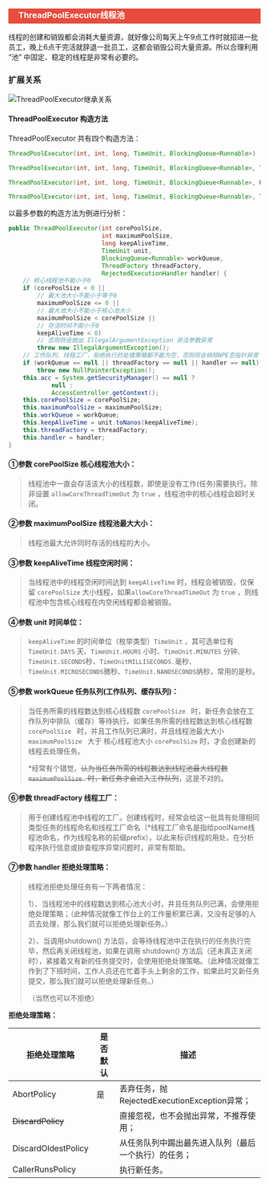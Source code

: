 <h3 style="padding-bottom:6px; padding-left:20px; color:#ffffff; background-color:#E74C3C;">ThreadPoolExecutor线程池</h3>

线程的创建和销毁都会消耗大量资源，就好像公司每天上午9点工作时就招进一批员工，晚上6点干完活就辞退一批员工，这都会销毁公司大量资源。所以合理利用 “池” 中固定、稳定的线程是非常有必要的。

### 扩展关系

![ThreadPoolExecutor继承关系](https://i.loli.net/2018/12/12/5c1070e4ab3ca.png)

#### ThreadPoolExecutor 构造方法

ThreadPoolExecutor 共有四个构造方法：

```java
ThreadPoolExecutor(int, int, long, TimeUnit, BlockingQueue<Runnable>)

ThreadPoolExecutor(int, int, long, TimeUnit, BlockingQueue<Runnable>, ThreadFactory)

ThreadPoolExecutor(int, int, long, TimeUnit, BlockingQueue<Runnable>, RejectedExecutionHandler)

ThreadPoolExecutor(int, int, long, TimeUnit, BlockingQueue<Runnable>, ThreadFactory, RejectedExecutionHandler)
```

以最多参数的构造方法为例进行分析：

```java
public ThreadPoolExecutor(int corePoolSize,
                          int maximumPoolSize,
                          long keepAliveTime,
                          TimeUnit unit,
                          BlockingQueue<Runnable> workQueue,
                          ThreadFactory threadFactory,
                          RejectedExecutionHandler handler) {
    // 核心线程池不能小于0
    if (corePoolSize < 0 ||
        // 最大池大小不能小于等于0
        maximumPoolSize <= 0 ||
        // 最大池大小不能小于核心池大小
        maximumPoolSize < corePoolSize ||
        // 存活时间不能小于0
        keepAliveTime < 0)
        // 否则将会抛出 IllegalArgumentException 非法参数异常
        throw new IllegalArgumentException();
    // 工作队列、线程工厂、拒绝执行的处理策略都不能为空，否则将会排除NPE空指针异常
    if (workQueue == null || threadFactory == null || handler == null)
        throw new NullPointerException();
    this.acc = System.getSecurityManager() == null ?
            null :
            AccessController.getContext();
    this.corePoolSize = corePoolSize;
    this.maximumPoolSize = maximumPoolSize;
    this.workQueue = workQueue;
    this.keepAliveTime = unit.toNanos(keepAliveTime);
    this.threadFactory = threadFactory;
    this.handler = handler;
}
```

#### ①参数 corePoolSize 核心线程池大小：

>  线程池中一直会存活该大小的线程数，即使是没有工作(任务)需要执行。除非设置 `allowCoreThreadTimeOut` 为 `true` ，线程池中的核心线程会超时关闭。



#### ②参数 maximumPoolSize 线程池最大大小：

> 线程池最大允许同时存活的线程的大小。



#### ③参数 keepAliveTime 线程空闲时间：

> 当线程池中的线程空闲时间达到 `keepAliveTime` 时，线程会被销毁，仅保留 `corePoolSize` 大小线程，如果`allowCoreThreadTimeOut` 为 `true` ，则线程池中包含核心线程在内空闲线程都会被销毁。



#### ④参数 unit 时间单位：

> `keepAliveTime` 的时间单位（枚举类型）`TimeUnit` ，其可选单位有 `TimeUnit.DAYS` 天、`TimeUnit.HOURS` 小时、`TimeUnit.MINUTES` 分钟、`TimeUnit.SECONDS`秒、`TimeUnitMILLISECONDS.`毫秒、`TimeUnit.MICROSECONDS`微秒、`TimeUnit.NANOSECONDS`纳秒，常用的是秒。



#### ⑤参数 workQueue 任务队列(工作队列、缓存队列)：

> 当任务所需的线程数达到核心线程数 `corePoolSize ` 时，新任务会放在工作队列中排队（缓存）等待执行。如果任务所需的线程数达到核心线程数 `corePoolSize ` 时，并且工作队列已满时，并且线程池最大大小 `maximumPoolSize ` 大于 核心线程池大小 `corePoolSize`  时，才会创建新的线程去处理任务。
>
> *经常有个错觉，~~认为当任务所需的线程数达到线程池最大线程数 `maximumPoolSize ` 时，新任务才会进入工作队列~~，这是不对的。



#### ⑥参数 threadFactory 线程工厂：

> 用于创建线程池中线程的工厂。创建线程时，经常会给这一批具有处理相同类型任务的线程命名和线程工厂命名（*线程工厂命名是指给poolName线程池命名，作为线程名称的前缀prefix），以此来标识线程的用处，在分析程序执行信息或排查程序异常问题时，非常有帮助。



#### ⑦参数 handler 拒绝处理策略：

> 线程池拒绝处理任务有一下两者情况：
>
> 1）、当线程池中的线程数达到核心池大小时，并且任务队列已满，会使用拒绝处理策略；（此种情况就像工作台上的工作量积累已满，又没有足够的人员去处理，那么我们就可以拒绝处理新任务。）
>
> 2）、当调用shutdown() 方法后，会等待线程池中正在执行的任务执行完毕，然后再关闭线程池，如果在调用 shutdown() 方法后（还未真正关闭时），紧接着又有新的任务提交时，会使用拒绝处理策略。（此种情况就像工作到了下班时间，工作人员还在忙着手头上剩余的工作，如果此时又新任务提交，那么我们就可以拒绝处理新任务。）
>
> （当然也可以不拒绝）

**拒绝处理策略：**

| 拒绝处理策略        | 是否默认 | 描述                                                 |
| ------------------- | -------- | ---------------------------------------------------- |
| AbortPolicy         | 是       | 丢弃任务，抛RejectedExecutionException异常；         |
| ~~DiscardPolicy~~   |          | 直接忽视，也不会抛出异常，不推荐使用；               |
| DiscardOldestPolicy |          | 从任务队列中踢出最先进入队列（最后一个执行）的任务； |
| CallerRunsPolicy    |          | 执行新任务。                                         |

